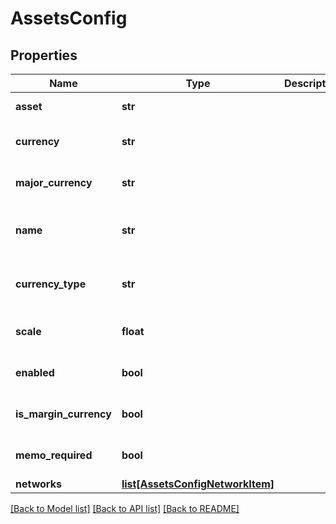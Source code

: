 # AssetsConfig

## Properties
Name | Type | Description | Notes
------------ | ------------- | ------------- | -------------
**asset** | **str** |  | [default to 'XBT']
**currency** | **str** |  | [optional] [default to 'XBt']
**major_currency** | **str** |  | [optional] [default to 'XBT']
**name** | **str** |  | [optional] [default to 'Bitcoin']
**currency_type** | **str** |  | [optional] [default to 'Crypto']
**scale** | **float** |  | [optional] [default to 8.0]
**enabled** | **bool** |  | [optional] [default to True]
**is_margin_currency** | **bool** |  | [optional] [default to True]
**memo_required** | **bool** |  | [optional] [default to False]
**networks** | [**list[AssetsConfigNetworkItem]**](AssetsConfigNetworkItem.md) |  | [optional] 

[[Back to Model list]](../README.md#documentation-for-models) [[Back to API list]](../README.md#documentation-for-api-endpoints) [[Back to README]](../README.md)


